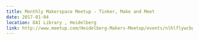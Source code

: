 ```yaml
---
title: Monthly Makerspace Meetup - Tinker, Make and Meet
date: 2017-01-04
location: DAI Library , Heidelberg
link: http://www.meetup.com/Heidelberg-Makers-Meetup/events/nlhlflywcbgb/
---
```

